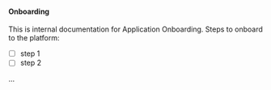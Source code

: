 #### Onboarding

This is internal documentation for Application Onboarding.
Steps to onboard to the platform:

- [ ] step 1
- [ ] step 2

...
